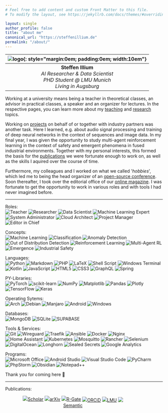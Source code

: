 ```yaml
---
# Feel free to add content and custom Front Matter to this file.
# To modify the layout, see https://jekyllrb.com/docs/themes/#overriding-theme-defaults

layout: single
author_profile: false
title: "about me"
canonical_url: "https://steffenillium.de"
permalink: "/about/"
---
```


<div class="table-right">

|![logo](\assets\images\longshot.jpg){: style="margin:0em; padding:0em; width:10em"}|
|:--:| 
| **Steffen Illium**<br>*AI Researcher & Data Scientist*<br>*PHD Student @ LMU Munich*<br>*Living in Augsburg*|

</div>

Working at a university means being a teacher in theoretical classes, an advisor in practical classes, a speaker and an organizer for lectures. In the respective pages, you can learn more about my [teaching](teaching) and [research](research) topics.

Working on [projects](projects) on behalf of or together with industry partners was another task. Here I learned, e.g. about audio signal processing and training of deep neural networks in the context of sequences and image data. 
In my final year, I was given the opportunity to study multi-agent reinforcement learning in the context of safety and emergent phenomena in fused industrial environments.
Together with my personal interests, this formed the basis for the [publications](publications) we were fortunate enough to work on, as well as the skills I aquired over the course of time.

Furthermore, my colleagues and I worked on what we called '*hobbies*', which led me to being the head organizer of an [open-source conference](https://openmunich.eu).
Soon thereafter, I took over the editorial office of our [online magazine](https://digitaleweltmagazin.de/).
I was fortunate to get the opportunity to work in various roles and with tools I had never imagined before.

---

Roles:
<br>
![Teacher](https://img.shields.io/badge/Teacher-blue?style=for-the-badge&logo=microsoft-office&logoColor=white)
![Researcher](https://img.shields.io/badge/Researcher-blue?style=for-the-badge&logo=microsoft-office&logoColor=white)
![Data Scientist](https://img.shields.io/badge/Data-Scientist-blue?style=for-the-badge&logo=microsoft-office&logoColor=white)
![Machine Learning Expert](https://img.shields.io/badge/Machine_Learning-Expert-blue?style=for-the-badge&logo=microsoft-office&logoColor=white)
![System Administrator](https://img.shields.io/badge/System-Administrator-blue?style=for-the-badge&logo=microsoft-office&logoColor=white)
![Cloud Architect](https://img.shields.io/badge/Cloud-Architect-blue?style=for-the-badge&logo=microsoft-office&logoColor=white)
![Project Manager](https://img.shields.io/badge/Project-Manager-blue?style=for-the-badge&logo=microsoft-office&logoColor=white)
![Editor in Chief](https://img.shields.io/badge/Editor_in-Chief-blue?style=for-the-badge&logo=microsoft-office&logoColor=white)

Concepts:
<br>
![Machine Learning](https://img.shields.io/badge/machine_learning-orange?style=for-the-badge&logo=microsoft-office&logoColor=white)
![Classification](https://img.shields.io/badge/classification-orange?style=for-the-badge&logo=microsoft-office&logoColor=white)
![Anomaly Detection](https://img.shields.io/badge/anomaly_detection-orange?style=for-the-badge&logo=microsoft-office&logoColor=white)
![Out of Distribution Detection](https://img.shields.io/badge/OOD-orange?style=for-the-badge&logo=microsoft-office&logoColor=white)
![Reinforcement Learning](https://img.shields.io/badge/reinforcement_learning-orange?style=for-the-badge&logo=microsoft-office&logoColor=white)
![Multi-Agent RL](https://img.shields.io/badge/multi--agent_rl-orange?style=for-the-badge&logo=microsoft-office&logoColor=white)
![Emergence](https://img.shields.io/badge/emergence-orange?style=for-the-badge&logo=microsoft-office&logoColor=white)
![Industrial Safety](https://img.shields.io/badge/industrial_safety-orange?style=for-the-badge&logo=microsoft-office&logoColor=white)

Languages:
<br>
![Python](https://img.shields.io/badge/python-3670A0?style=for-the-badge&logo=python&logoColor=ffdd54)
![Markdown](https://img.shields.io/badge/Markdown-000000?style=for-the-badge&logo=markdown&logoColor=white)
![PHP](https://img.shields.io/badge/php-%23777BB4.svg?style=for-the-badge&logo=php&logoColor=white)
![LaTeX](https://img.shields.io/badge/latex-%23008080.svg?style=for-the-badge&logo=latex&logoColor=white)
![Shell Script](https://img.shields.io/badge/shell_script-%23121011.svg?style=for-the-badge&logo=gnu-bash&logoColor=white)
![Windows Terminal](https://img.shields.io/badge/Windows%20Terminal-%234D4D4D.svg?style=for-the-badge&logo=windows-terminal&logoColor=white)
![Kotlin](https://img.shields.io/badge/kotlin-%237F52FF.svg?style=for-the-badge&logo=kotlin&logoColor=white)
![JavaScript](https://img.shields.io/badge/javascript-%23323330.svg?style=for-the-badge&logo=javascript&logoColor=%23F7DF1E)
![HTML5](https://img.shields.io/badge/html5-%23E34F26.svg?style=for-the-badge&logo=html5&logoColor=white)
![CSS3](https://img.shields.io/badge/css3-%231572B6.svg?style=for-the-badge&logo=css3&logoColor=white)
![GraphQL](https://img.shields.io/badge/-GraphQL-E10098?style=for-the-badge&logo=graphql&logoColor=white)
![Spring](https://img.shields.io/badge/Spring-6DB33F?style=for-the-badge&logo=spring&logoColor=white)

PY-Libraries:
<br>
![PyTorch](https://img.shields.io/badge/PyTorch-%23EE4C2C.svg?style=for-the-badge&logo=PyTorch&logoColor=white)
![scikit-learn](https://img.shields.io/badge/scikit--learn-%23F7931E.svg?style=for-the-badge&logo=scikit-learn&logoColor=white)
![NumPy](https://img.shields.io/badge/numpy-%23013243.svg?style=for-the-badge&logo=numpy&logoColor=white)
![Matplotlib](https://img.shields.io/badge/Matplotlib-%23ffffff.svg?style=for-the-badge&logo=Matplotlib&logoColor=black)
![Pandas](https://img.shields.io/badge/pandas-%23150458.svg?style=for-the-badge&logo=pandas&logoColor=white)
![Plotly](https://img.shields.io/badge/Plotly-%233F4F75.svg?style=for-the-badge&logo=plotly&logoColor=white)
![TensorFlow](https://img.shields.io/badge/TensorFlow-%23FF6F00.svg?style=for-the-badge&logo=TensorFlow&logoColor=white)
![Keras](https://img.shields.io/badge/Keras-%23D00000.svg?style=for-the-badge&logo=Keras&logoColor=white)

Operating Sytems:
<br>
![Arch](https://img.shields.io/badge/Arch%20Linux-1793D1?logo=arch-linux&logoColor=fff&style=for-the-badge)
![Debian](https://img.shields.io/badge/Debian-D70A53?style=for-the-badge&logo=debian&logoColor=white)
![Manjaro](https://img.shields.io/badge/Manjaro-35BF5C?style=for-the-badge&logo=Manjaro&logoColor=white)
![Android](https://img.shields.io/badge/Android-3DDC84?style=for-the-badge&logo=android&logoColor=white)
![Windows](https://img.shields.io/badge/Windows-0078D6?style=for-the-badge&logo=windows&logoColor=white)

Databases:
<br>
![MongoDB](https://img.shields.io/badge/MongoDB-4EA94B?style=for-the-badge&logo=mongodb&logoColor=white)
![SQLite](https://img.shields.io/badge/SQLite-07405E?style=for-the-badge&logo=sqlite&logoColor=white)
![SUPABASE](https://img.shields.io/badge/Supabase-181818?style=for-the-badge&logo=supabase&logoColor=white)

Tools & Services:
<br>
![Git](https://img.shields.io/badge/git-%23F05033.svg?style=for-the-badge&logo=git&logoColor=white)
![Wireguard](https://img.shields.io/badge/wireguard-%2388171A.svg?style=for-the-badge&logo=wireguard&logoColor=white)
![Traefik](https://img.shields.io/badge/Traefik-red?style=for-the-badge&logo=microsoft-office&logoColor=white)
![Ansible](https://img.shields.io/badge/ansible-%231A1918.svg?style=for-the-badge&logo=ansible&logoColor=white)
![Docker](https://img.shields.io/badge/docker-%230db7ed.svg?style=for-the-badge&logo=docker&logoColor=white)
![Nginx](https://img.shields.io/badge/nginx-%23009639.svg?style=for-the-badge&logo=nginx&logoColor=white)
![Home Assistant](https://img.shields.io/badge/home%20assistant-%2341BDF5.svg?style=for-the-badge&logo=home-assistant&logoColor=white)
![Kubernetes](https://img.shields.io/badge/kubernetes-%23326ce5.svg?style=for-the-badge&logo=kubernetes&logoColor=white)
![Mosquitto](https://img.shields.io/badge/mosquitto-%233C5280.svg?style=for-the-badge&logo=eclipsemosquitto&logoColor=white)
![Rancher](https://img.shields.io/badge/rancher-%230075A8.svg?style=for-the-badge&logo=rancher&logoColor=white)
![Selenium](https://img.shields.io/badge/-selenium-%43B02A?style=for-the-badge&logo=selenium&logoColor=white)
![DigitalOcean](https://img.shields.io/badge/DigitalOcean-%230167ff.svg?style=for-the-badge&logo=digitalOcean&logoColor=white)
![Longhorn](https://img.shields.io/badge/LONGHORN-%23326ce5.svg?style=for-the-badge&logo=kubernetes&logoColor=white)
![Sealed Secrets](https://img.shields.io/badge/SEALED_SECRETS-%23326ce5.svg?style=for-the-badge&logo=kubernetes&logoColor=white)
![Google Analytics](https://img.shields.io/badge/Google%20Analytics-E37400?style=for-the-badge&logo=google%20analytics&logoColor=white)

Programs:
<br>
![Microsoft Office](https://img.shields.io/badge/Microsoft_Office-D83B01?style=for-the-badge&logo=microsoft-office&logoColor=white)
![Android Studio](https://img.shields.io/badge/Android%20Studio-3DDC84.svg?style=for-the-badge&logo=android-studio&logoColor=white)
![Visual Studio Code](https://img.shields.io/badge/Visual%20Studio%20Code-0078d7.svg?style=for-the-badge&logo=visual-studio-code&logoColor=white)
![PyCharm](https://img.shields.io/badge/pycharm-143?style=for-the-badge&logo=pycharm&logoColor=black&color=black&labelColor=green)
![PhpStorm](https://img.shields.io/badge/phpstorm-143?style=for-the-badge&logo=phpstorm&logoColor=black&color=black&labelColor=darkorchid)
![Obsidian](https://img.shields.io/badge/Obsidian-%23483699.svg?style=for-the-badge&logo=obsidian&logoColor=white)
![Notepad++](https://img.shields.io/badge/Notepad++-90E59A.svg?style=for-the-badge&logo=notepad%2b%2b&logoColor=black)

Thank you for coming here :wave:

---

Publications:
<br>

<figure class="research_icons" style="max-width: 70%; text-align:center;">

<a href="https://scholar.google.de/citations?user=NODAd94AAAAJ&hl=en">
<img src="/assets/images/research/google_scholar.png" style="margin-bottom: 0em;">Scholar</a>

<a href="https://arxiv.org/a/illium_s_1">
<img src="/assets/images/research/arxiv.png" style="margin-bottom: 0em;">arXiv</a>

<a href="https://www.researchgate.net/profile/Steffen-Illium">
<img src="/assets/images/research/researchgate.png" style="margin-bottom: 0em;">R-Gate</a>

<a href="https://orcid.org/0000-0003-0021-436X" style="vertical-align:middle">
<img src="/assets/images/research/orcid.png" style="margin-bottom: 0em;">ORCiD</a>

<a href="https://www.mobile.ifi.lmu.de/team/steffen-illium/" style="vertical-align:middle">
<img src="/assets/images/research/lmu.png" style="margin-bottom: 0em;">LMU</a>

<a href="https://www.semanticscholar.org/author/Steffen-Illium/51893497" style="vertical-align:middle">
<img src="/assets/images/research/semschol.png" style="margin-bottom: 0em;">Semantic</a>

</figure>

